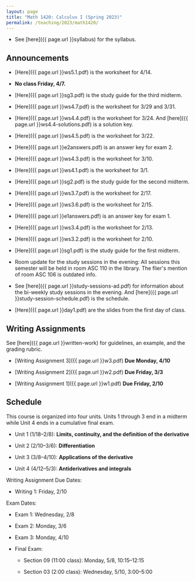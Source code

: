 ```yaml
---
layout: page
title: "Math 1420: Calculus I (Spring 2023)"
permalink: /teaching/2023/math1420/
---
```


* See [here]({{ page.url }}syllabus) for the syllabus.


Announcements
-------------

* [Here]({{ page.url }}ws5.1.pdf) is the worksheet for 4/14.

* **No class Friday, 4/7.**

* [Here]({{ page.url }}sg3.pdf) is the study guide for the third midterm.

* [Here]({{ page.url }}ws4.7.pdf) is the worksheet for 3/29 and 3/31.

* [Here]({{ page.url }}ws4.4.pdf) is the worksheet for 3/24. And [here]({{ page.url }}ws4.4-solutions.pdf) is a solution key.

* [Here]({{ page.url }}ws4.5.pdf) is the worksheet for 3/22.

* [Here]({{ page.url }}e2answers.pdf) is an answer key for exam 2.

* [Here]({{ page.url }}ws4.3.pdf) is the worksheet for 3/10.

* [Here]({{ page.url }}ws4.1.pdf) is the worksheet for 3/1.

* [Here]({{ page.url }}sg2.pdf) is the study guide for the second midterm.

* [Here]({{ page.url }}ws3.7.pdf) is the worksheet for 2/17.

* [Here]({{ page.url }}ws3.6.pdf) is the worksheet for 2/15.

* [Here]({{ page.url }}e1answers.pdf) is an answer key for exam 1.

* [Here]({{ page.url }}ws3.4.pdf) is the worksheet for 2/13.

* [Here]({{ page.url }}ws3.2.pdf) is the worksheet for 2/10.

* [Here]({{ page.url }}sg1.pdf) is the study guide for the first midterm.

* Room update for the study sessions in the evening: All sessions this semester will be held in room ASC 110 in the library. The flier's mention of room ASC 106 is outdated info.

* See [here]({{ page.url }}study-sessions-ad.pdf) for information about the bi-weekly study sessions in the evening. And [here]({{ page.url }}study-session-schedule.pdf) is the schedule.

* [Here]({{ page.url }}day1.pdf) are the slides from the first day of class.

Writing Assignments
-------

See [here]({{ page.url }}written-work) for guidelines, an example, and the grading rubric.

* [Writing Assignment 3]({{ page.url }}w3.pdf) **Due Monday, 4/10**

* [Writing Assignment 2]({{ page.url }}w2.pdf) **Due Friday, 3/3**

* [Writing Assignment 1]({{ page.url }}w1.pdf) **Due Friday, 2/10**

Schedule
--------

This course is organized into four units. Units 1 through 3 end in a midterm while Unit 4 ends in a cumulative final exam.

* Unit 1 (1/18–2/8): **Limits, continuity, and the definition of the derivative**

* Unit 2 (2/10–3/6): **Differentiation**

* Unit 3 (3/8–4/10): **Applications of the derivative**

* Unit 4 (4/12–5/3): **Antiderivatives and integrals**

Writing Assignment Due Dates:

* Writing 1: Friday, 2/10

Exam Dates:

* Exam 1: Wednesday, 2/8

* Exam 2: Monday, 3/6

* Exam 3: Monday, 4/10

* Final Exam: 

    * Section 09 (11:00 class): Monday, 5/8, 10:15–12:15
	
    * Section 03 (2:00 class): Wednesday, 5/10, 3:00–5:00

